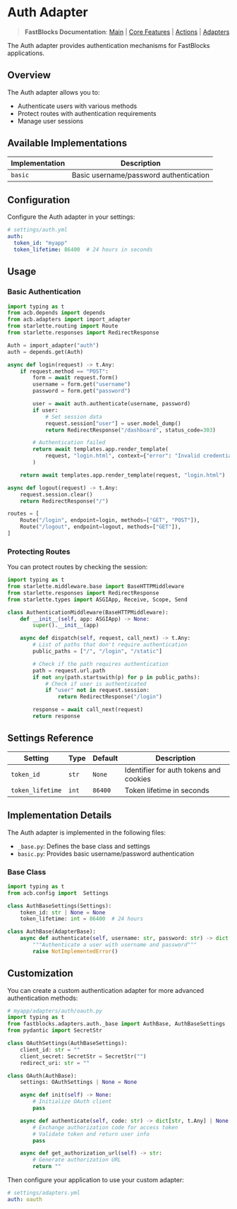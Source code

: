 # Auth Adapter

> **FastBlocks Documentation**: [Main](../../../README.md) | [Core Features](../../README.md) | [Actions](../../actions/README.md) | [Adapters](../README.md)

The Auth adapter provides authentication mechanisms for FastBlocks applications.

## Overview

The Auth adapter allows you to:

- Authenticate users with various methods
- Protect routes with authentication requirements
- Manage user sessions

## Available Implementations

| Implementation | Description |
|----------------|-------------|
| `basic` | Basic username/password authentication |

## Configuration

Configure the Auth adapter in your settings:

```yaml
# settings/auth.yml
auth:
  token_id: "myapp"
  token_lifetime: 86400  # 24 hours in seconds
```

## Usage

### Basic Authentication

```python
import typing as t
from acb.depends import depends
from acb.adapters import import_adapter
from starlette.routing import Route
from starlette.responses import RedirectResponse

Auth = import_adapter("auth")
auth = depends.get(Auth)

async def login(request) -> t.Any:
    if request.method == "POST":
        form = await request.form()
        username = form.get("username")
        password = form.get("password")

        user = await auth.authenticate(username, password)
        if user:
            # Set session data
            request.session["user"] = user.model_dump()
            return RedirectResponse("/dashboard", status_code=303)

        # Authentication failed
        return await templates.app.render_template(
            request, "login.html", context={"error": "Invalid credentials"}
        )

    return await templates.app.render_template(request, "login.html")

async def logout(request) -> t.Any:
    request.session.clear()
    return RedirectResponse("/")

routes = [
    Route("/login", endpoint=login, methods=["GET", "POST"]),
    Route("/logout", endpoint=logout, methods=["GET"]),
]
```

### Protecting Routes

You can protect routes by checking the session:

```python
import typing as t
from starlette.middleware.base import BaseHTTPMiddleware
from starlette.responses import RedirectResponse
from starlette.types import ASGIApp, Receive, Scope, Send

class AuthenticationMiddleware(BaseHTTPMiddleware):
    def __init__(self, app: ASGIApp) -> None:
        super().__init__(app)

    async def dispatch(self, request, call_next) -> t.Any:
        # List of paths that don't require authentication
        public_paths = ["/", "/login", "/static"]

        # Check if the path requires authentication
        path = request.url.path
        if not any(path.startswith(p) for p in public_paths):
            # Check if user is authenticated
            if "user" not in request.session:
                return RedirectResponse("/login")

        response = await call_next(request)
        return response
```

## Settings Reference

| Setting | Type | Default | Description |
|---------|------|---------|-------------|
| `token_id` | `str` | `None` | Identifier for auth tokens and cookies |
| `token_lifetime` | `int` | `86400` | Token lifetime in seconds |

## Implementation Details

The Auth adapter is implemented in the following files:

- `_base.py`: Defines the base class and settings
- `basic.py`: Provides basic username/password authentication

### Base Class

```python
import typing as t
from acb.config import  Settings

class AuthBaseSettings(Settings):
    token_id: str | None = None
    token_lifetime: int = 86400  # 24 hours

class AuthBase(AdapterBase):
    async def authenticate(self, username: str, password: str) -> dict[str, t.Any] | None:
        """Authenticate a user with username and password"""
        raise NotImplementedError()
```

## Customization

You can create a custom authentication adapter for more advanced authentication methods:

```python
# myapp/adapters/auth/oauth.py
import typing as t
from fastblocks.adapters.auth._base import AuthBase, AuthBaseSettings
from pydantic import SecretStr

class OAuthSettings(AuthBaseSettings):
    client_id: str = ""
    client_secret: SecretStr = SecretStr("")
    redirect_uri: str = ""

class OAuth(AuthBase):
    settings: OAuthSettings | None = None

    async def init(self) -> None:
        # Initialize OAuth client
        pass

    async def authenticate(self, code: str) -> dict[str, t.Any] | None:
        # Exchange authorization code for access token
        # Validate token and return user info
        pass

    async def get_authorization_url(self) -> str:
        # Generate authorization URL
        return ""
```

Then configure your application to use your custom adapter:

```yaml
# settings/adapters.yml
auth: oauth
```
